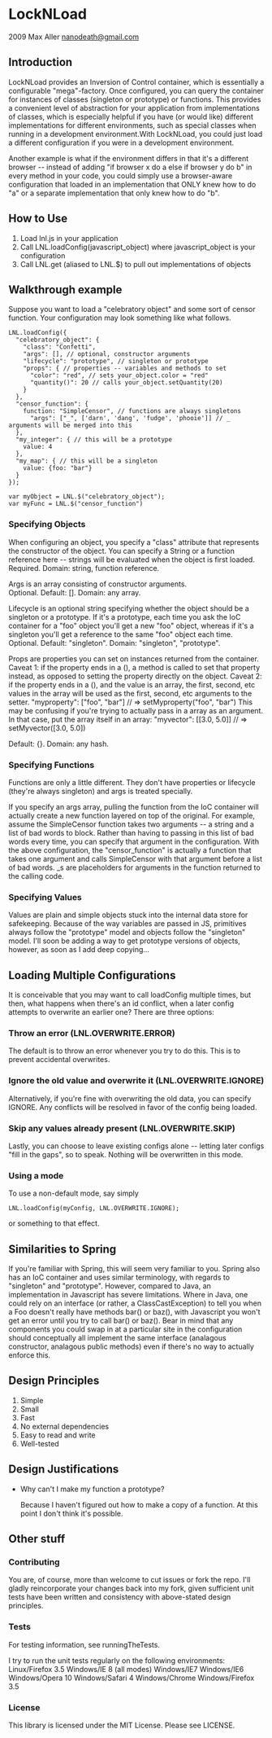 LockNLoad
=========

2009 Max Aller <nanodeath@gmail.com>

Introduction
------------

LockNLoad provides an Inversion of Control container, which is essentially a
configurable "mega"-factory.  Once configured, you can query the container
for instances of classes (singleton or prototype) or functions.  This
provides a convenient level of abstraction for your application from
implementations of classes, which is especially helpful if you have (or
would like) different implementations for different environments, such as
special classes when running in a development environment.With LockNLoad, 
you could just load a different configuration if you were in a development
environment.  

Another example is what if the environment differs in that it's a different 
browser -- instead of adding "if browser x do a else if browser y do b" in 
every method in your code, you could simply use a browser-aware configuration 
that loaded in an implementation that ONLY knew how to do "a" or a separate 
implementation that only knew how to do "b".

How to Use
----------

1. Load lnl.js in your application
2. Call LNL.loadConfig(javascript_object) where javascript_object is your configuration
3. Call LNL.get (aliased to LNL.$) to pull out implementations of objects

Walkthrough example
-------------------

Suppose you want to load a "celebratory object" and some sort of censor
function.  Your configuration may look something like what follows.

    LNL.loadConfig({
      "celebratory_object": {
        "class": "Confetti",
        "args": [], // optional, constructor arguments
        "lifecycle": "prototype", // singleton or prototype
        "props": { // properties -- variables and methods to set
          "color": "red", // sets your_object.color = "red"
          "quantity()": 20 // calls your_object.setQuantity(20) 
        }
      },
      "censor_function": {
        function: "SimpleCensor", // functions are always singletons
          "args": ["_", ['darn', 'dang', 'fudge', 'phooie']] // _ arguments will be merged into this
      },
      "my_integer": { // this will be a prototype
      	value: 4
      },
      "my_map": { // this will be a singleton
      	value: {foo: "bar"}
      }
    });
    
    var myObject = LNL.$("celebratory_object");
    var myFunc = LNL.$("censor_function")

### Specifying Objects

When configuring an object, you specify a "class" attribute that represents
the constructor of the object.  You can specify a String or a function
reference here -- strings will be evaluated when the object is first loaded. 
Required.  Domain: string, function reference.

Args is an array consisting of constructor arguments.  
Optional.  Default: [].  Domain: any array.

Lifecycle is an optional string specifying whether the object should be a
singleton or a prototype.  If it's a prototype, each time you ask the IoC
container for a "foo" object you'll get a new "foo" object, whereas if it's
a singleton you'll get a reference to the same "foo" object each time. 
Optional.  Default: "singleton".  Domain: "singleton", "prototype".

Props are properties you can set on instances returned from the container. 
Caveat 1: if the property ends in a (), a method is called to set that 
property instead, as opposed to setting the property directly on the object.
Caveat 2: if the property ends in a (), and the value is an array, the first, 
second, etc values in the array will be used as the first, second, etc 
arguments to the setter.
    "myproperty": ["foo", "bar"] // => setMyproperty("foo", "bar")
This may be confusing if you're trying to actually pass in a array as an 
argument.  In that case, put the array itself in an array:
    "myvector": [[3.0, 5.0]] // => setMyvector([3.0, 5.0])
   
Default: {}.  Domain: any hash.


### Specifying Functions

Functions are only a little different.  They don't have properties or
lifecycle (they're always singleton) and args is treated specially.

If you specify an args array, pulling the function from the IoC container
will actually create a new function layered on top of the original.  For
example, assume the SimpleCensor function takes two arguments -- a string
and a list of bad words to block.  Rather than having to passing in this
list of bad words every time, you can specify that argument in the
configuration.  With the above configuration, the "censor_function" is
actually a function that takes one argument and calls SimpleCensor with that
argument before a list of bad words. _s are placeholders for arguments in the 
function returned to the calling code.

### Specifying Values

Values are plain and simple objects stuck into the internal data store for safekeeping.
Because of the way variables are passed in JS, primitives always follow the "prototype"
model and objects follow the "singleton" model.  I'll soon be adding a way
to get prototype versions of objects, however, as soon as I add deep copying...

Loading Multiple Configurations
-------------------------------
It is conceivable that you may want to call loadConfig multiple times, but then,
what happens when there's an id conflict, when a later config attempts to overwrite
an earlier one?  There are three options:

### Throw an error (LNL.OVERWRITE.ERROR)

The default is to throw an error whenever you try to do this.  This is to prevent 
accidental overwrites.

### Ignore the old value and overwrite it (LNL.OVERWRITE.IGNORE)

Alternatively, if you're fine with overwriting the old data, you can specify IGNORE.
Any conflicts will be resolved in favor of the config being loaded.

### Skip any values already present (LNL.OVERWRITE.SKIP)

Lastly, you can choose to leave existing configs alone -- letting later configs "fill 
in the gaps", so to speak.  Nothing will be overwritten in this mode.

### Using a mode

To use a non-default mode, say simply

    LNL.loadConfig(myConfig, LNL.OVERWRITE.IGNORE);
   
or something to that effect.

Similarities to Spring
----------------------
If you're familiar with Spring, this will seem very familiar to you.  Spring
also has an IoC container and uses similar terminology, with regards to
"singleton" and "prototype".  However, compared to Java, an implementation
in Javascript has severe limitations.  Where in Java, one could rely on an
interface (or rather, a ClassCastException) to tell you when a Foo doesn't
really have methods bar() or baz(), with Javascript you won't get an error
until you try to call bar() or baz().  Bear in mind that any components you
could swap in at a particular site in the configuration should
conceptually all implement the same interface (analagous constructor,
analagous public methods) even if there's no way to actually enforce this.

Design Principles
-----------------
1. Simple
2. Small
3. Fast
4. No external dependencies
5. Easy to read and write
6. Well-tested

Design Justifications
---------------------
*   Why can't I make my function a prototype?

    Because I haven't figured out how to make a copy of a function.  At this
    point I don't think it's possible.

Other stuff
-----------

### Contributing
You are, of course, more than welcome to cut issues or fork the repo.  I'll
gladly reincorporate your changes back into my fork, given sufficient unit
tests have been written and consistency with above-stated design principles.

### Tests
For testing information, see runningTheTests.

I try to run the unit tests regularly on the following environments:
Linux/Firefox 3.5
Windows/IE 8 (all modes)
Windows/IE7
Windows/IE6
Windows/Opera 10
Windows/Safari 4
Windows/Chrome
Windows/Firefox 3.5

### License
This library is licensed under the MIT License.  Please see LICENSE.